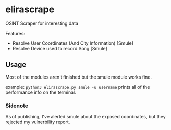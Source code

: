 # elirascrape
OSINT Scraper for interesting data

Features:
- Resolve User Coordinates (And City Information) [Smule]
- Resolve Device used to record Song [Smule]

## Usage
Most of the modules aren't finished but the smule module works fine.

example: `python3 elirascrape.py smule -u username` prints all of the performance info on the terminal.

### Sidenote
As of publishing, I've alerted smule about the exposed coordinates, but they rejected my vulnerbility report.
